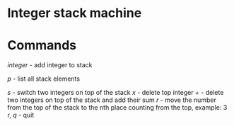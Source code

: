# Integer stack machine

# Commands
*integer* - add integer to stack

*p* - list all stack elements

*s* - switch two integers on top of the stack
*x* - delete top integer
*+* - delete two integers on top of the stack and add their sum
*r* - move the number from the top of the stack to the nth place counting from the top, example: 3 r,
*q* - quit
